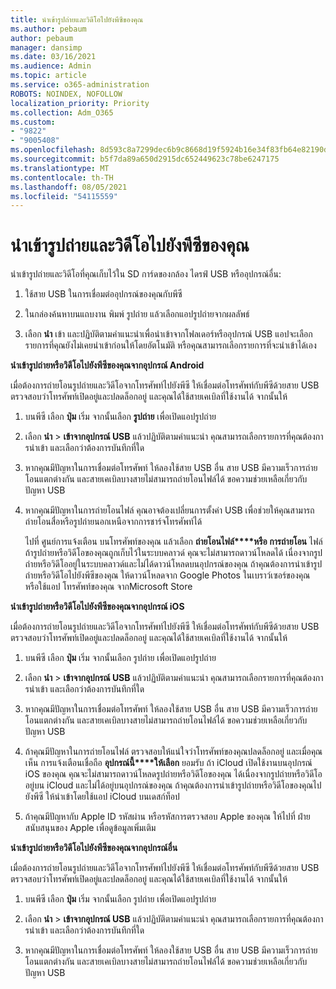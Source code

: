 ```yaml
---
title: นําเข้ารูปถ่ายและวิดีโอไปยังพีซีของคุณ
ms.author: pebaum
author: pebaum
manager: dansimp
ms.date: 03/16/2021
ms.audience: Admin
ms.topic: article
ms.service: o365-administration
ROBOTS: NOINDEX, NOFOLLOW
localization_priority: Priority
ms.collection: Adm_O365
ms.custom:
- "9822"
- "9005408"
ms.openlocfilehash: 8d593c8a7299dec6b9c8668d19f5924b16e34f83fb64e82190dcf4d2666fecb6
ms.sourcegitcommit: b5f7da89a650d2915dc652449623c78be6247175
ms.translationtype: MT
ms.contentlocale: th-TH
ms.lasthandoff: 08/05/2021
ms.locfileid: "54115559"
---
```

# <a name="import-photos-and-videos-to-your-pc"></a>นําเข้ารูปถ่ายและวิดีโอไปยังพีซีของคุณ

นําเข้ารูปถ่ายและวิดีโอที่คุณเก็บไว้ใน SD การ์ดของกล้อง ไดรฟ์ USB หรืออุปกรณ์อื่น:

1. ใช้สาย USB ในการเชื่อมต่ออุปกรณ์ของคุณกับพีซี

1. ในกล่องค้นหาบนแถบงาน พิมพ์ รูปถ่าย แล้วเลือกแอปรูปถ่ายจากผลลัพธ์

1. เลือก **นํา** เข้า และปฏิบัติตามคําแนะนําเพื่อนําเข้าจากโฟลเดอร์หรืออุปกรณ์ USB แอปจะเลือกรายการที่คุณยังไม่เคยนําเข้าก่อนให้โดยอัตโนมัติ หรือคุณสามารถเลือกรายการที่จะนําเข้าได้เอง

**นําเข้ารูปถ่ายหรือวิดีโอไปยังพีซีของคุณจากอุปกรณ์ Android**

เมื่อต้องการถ่ายโอนรูปถ่ายและวิดีโอจากโทรศัพท์ไปยังพีซี ให้เชื่อมต่อโทรศัพท์กับพีซีด้วยสาย USB ตรวจสอบว่าโทรศัพท์เปิดอยู่และปลดล็อกอยู่ และคุณได้ใช้สายเคเบิลที่ใช้งานได้ จากนั้นให้

1. บนพีซี เลือก **ปุ่ม** เริ่ม จากนั้นเลือก **รูปถ่าย** เพื่อเปิดแอปรูปถ่าย

1. เลือก **นํา**  >  **เข้าจากอุปกรณ์ USB** แล้วปฏิบัติตามคําแนะนํา คุณสามารถเลือกรายการที่คุณต้องการนําเข้า และเลือกว่าต้องการบันทึกที่ใด

1. หากคุณมีปัญหาในการเชื่อมต่อโทรศัพท์ ให้ลองใช้สาย USB อื่น สาย USB มีความเร็วการถ่ายโอนแตกต่างกัน และสายเคเบิลบางสายไม่สามารถถ่ายโอนไฟล์ได้ ขอความช่วยเหลือเกี่ยวกับปัญหา USB

1. หากคุณมีปัญหาในการถ่ายโอนไฟล์ คุณอาจต้องเปลี่ยนการตั้งค่า USB เพื่อช่วยให้คุณสามารถถ่ายโอนสื่อหรือรูปถ่ายนอกเหนือจากการชาร์จโทรศัพท์ได้ 

    ไปที่ ศูนย์การแจ้งเตือน บนโทรศัพท์ของคุณ แล้วเลือก **ถ่ายโอนไฟล์****หรือ การถ่ายโอน** ไฟล์ ถ้ารูปถ่ายหรือวิดีโอของคุณถูกเก็บไว้ในระบบคลาวด์ คุณจะไม่สามารถดาวน์โหลดได้ เนื่องจากรูปถ่ายหรือวิดีโออยู่ในระบบคลาวด์และไม่ได้ดาวน์โหลดบนอุปกรณ์ของคุณ ถ้าคุณต้องการนําเข้ารูปถ่ายหรือวิดีโอไปยังพีซีของคุณ ให้ดาวน์โหลดจาก Google Photos ในเบราว์เซอร์ของคุณ หรือใช้แอป โทรศัพท์ของคุณ จากMicrosoft Store

**นําเข้ารูปถ่ายหรือวิดีโอไปยังพีซีของคุณจากอุปกรณ์ iOS**

เมื่อต้องการถ่ายโอนรูปถ่ายและวิดีโอจากโทรศัพท์ไปยังพีซี ให้เชื่อมต่อโทรศัพท์กับพีซีด้วยสาย USB ตรวจสอบว่าโทรศัพท์เปิดอยู่และปลดล็อกอยู่ และคุณได้ใช้สายเคเบิลที่ใช้งานได้ จากนั้นให้

1. บนพีซี เลือก **ปุ่ม** เริ่ม จากนั้นเลือก รูปถ่าย เพื่อเปิดแอปรูปถ่าย

1. เลือก **นํา**  >  **เข้าจากอุปกรณ์ USB** แล้วปฏิบัติตามคําแนะนํา คุณสามารถเลือกรายการที่คุณต้องการนําเข้า และเลือกว่าต้องการบันทึกที่ใด

1. หากคุณมีปัญหาในการเชื่อมต่อโทรศัพท์ ให้ลองใช้สาย USB อื่น สาย USB มีความเร็วการถ่ายโอนแตกต่างกัน และสายเคเบิลบางสายไม่สามารถถ่ายโอนไฟล์ได้ ขอความช่วยเหลือเกี่ยวกับปัญหา USB

1. ถ้าคุณมีปัญหาในการถ่ายโอนไฟล์ ตรวจสอบให้แน่ใจว่าโทรศัพท์ของคุณปลดล็อกอยู่ และเมื่อคุณเห็น การแจ้งเตือนเชื่อถือ **อุปกรณ์นี้****ให้เลือก** ยอมรับ ถ้า iCloud เปิดใช้งานบนอุปกรณ์ iOS ของคุณ คุณจะไม่สามารถดาวน์โหลดรูปถ่ายหรือวิดีโอของคุณ ได้เนื่องจากรูปถ่ายหรือวิดีโออยู่บน iCloud และไม่ได้อยู่บนอุปกรณ์ของคุณ ถ้าคุณต้องการนําเข้ารูปถ่ายหรือวิดีโอของคุณไปยังพีซี ให้นําเข้าโดยใช้แอป iCloud บนเดสก์ท็อป

1. ถ้าคุณมีปัญหากับ Apple ID รหัสผ่าน หรือรหัสการตรวจสอบ Apple ของคุณ ให้ไปที่ ฝ่ายสนับสนุนของ Apple เพื่อดูข้อมูลเพิ่มเติม

**นําเข้ารูปถ่ายหรือวิดีโอไปยังพีซีของคุณจากอุปกรณ์อื่น**

เมื่อต้องการถ่ายโอนรูปถ่ายและวิดีโอจากโทรศัพท์ไปยังพีซี ให้เชื่อมต่อโทรศัพท์กับพีซีด้วยสาย USB ตรวจสอบว่าโทรศัพท์เปิดอยู่และปลดล็อกอยู่ และคุณได้ใช้สายเคเบิลที่ใช้งานได้ จากนั้นให้

1. บนพีซี เลือก **ปุ่ม** เริ่ม จากนั้นเลือก รูปถ่าย เพื่อเปิดแอปรูปถ่าย

1. เลือก **นํา**  >  **เข้าจากอุปกรณ์ USB** แล้วปฏิบัติตามคําแนะนํา คุณสามารถเลือกรายการที่คุณต้องการนําเข้า และเลือกว่าต้องการบันทึกที่ใด

1. หากคุณมีปัญหาในการเชื่อมต่อโทรศัพท์ ให้ลองใช้สาย USB อื่น สาย USB มีความเร็วการถ่ายโอนแตกต่างกัน และสายเคเบิลบางสายไม่สามารถถ่ายโอนไฟล์ได้ ขอความช่วยเหลือเกี่ยวกับปัญหา USB


